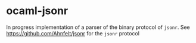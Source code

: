 # ocaml-jsonr
In progress implementation of a parser of the binary protocol of `jsonr`.
See https://github.com/Ahnfelt/jsonr for the `jsonr` protocol 
